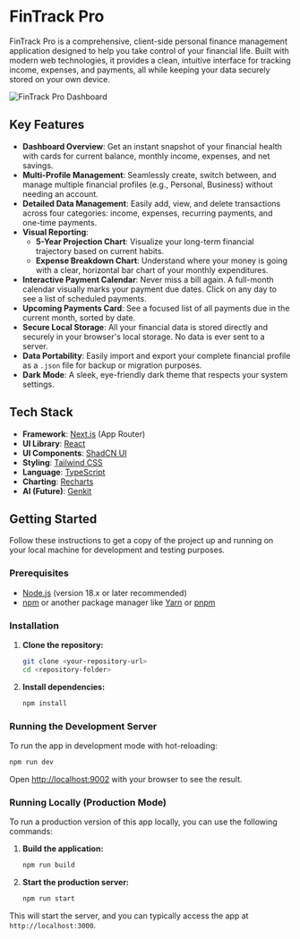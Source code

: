 # FinTrack Pro

FinTrack Pro is a comprehensive, client-side personal finance management application designed to help you take control of your financial life. Built with modern web technologies, it provides a clean, intuitive interface for tracking income, expenses, and payments, all while keeping your data securely stored on your own device.

![FinTrack Pro Dashboard](https://placehold.co/800x450.png)

## Key Features

- **Dashboard Overview**: Get an instant snapshot of your financial health with cards for current balance, monthly income, expenses, and net savings.
- **Multi-Profile Management**: Seamlessly create, switch between, and manage multiple financial profiles (e.g., Personal, Business) without needing an account.
- **Detailed Data Management**: Easily add, view, and delete transactions across four categories: income, expenses, recurring payments, and one-time payments.
- **Visual Reporting**:
    - **5-Year Projection Chart**: Visualize your long-term financial trajectory based on current habits.
    - **Expense Breakdown Chart**: Understand where your money is going with a clear, horizontal bar chart of your monthly expenditures.
- **Interactive Payment Calendar**: Never miss a bill again. A full-month calendar visually marks your payment due dates. Click on any day to see a list of scheduled payments.
- **Upcoming Payments Card**: See a focused list of all payments due in the current month, sorted by date.
- **Secure Local Storage**: All your financial data is stored directly and securely in your browser's local storage. No data is ever sent to a server.
- **Data Portability**: Easily import and export your complete financial profile as a `.json` file for backup or migration purposes.
- **Dark Mode**: A sleek, eye-friendly dark theme that respects your system settings.

## Tech Stack

- **Framework**: [Next.js](https://nextjs.org/) (App Router)
- **UI Library**: [React](https://reactjs.org/)
- **UI Components**: [ShadCN UI](https://ui.shadcn.com/)
- **Styling**: [Tailwind CSS](https://tailwindcss.com/)
- **Language**: [TypeScript](https://www.typescriptlang.org/)
- **Charting**: [Recharts](https://recharts.org/)
- **AI (Future)**: [Genkit](https://firebase.google.com/docs/genkit)

## Getting Started

Follow these instructions to get a copy of the project up and running on your local machine for development and testing purposes.

### Prerequisites

- [Node.js](https://nodejs.org/) (version 18.x or later recommended)
- [npm](https://www.npmjs.com/) or another package manager like [Yarn](https://yarnpkg.com/) or [pnpm](https://pnpm.io/)

### Installation

1.  **Clone the repository:**
    ```bash
    git clone <your-repository-url>
    cd <repository-folder>
    ```

2.  **Install dependencies:**
    ```bash
    npm install
    ```

### Running the Development Server

To run the app in development mode with hot-reloading:

```bash
npm run dev
```

Open [http://localhost:9002](http://localhost:9002) with your browser to see the result.

### Running Locally (Production Mode)

To run a production version of this app locally, you can use the following commands:

1.  **Build the application:**
    ```bash
    npm run build
    ```

2.  **Start the production server:**
    ```bash
    npm run start
    ```

This will start the server, and you can typically access the app at `http://localhost:3000`.
